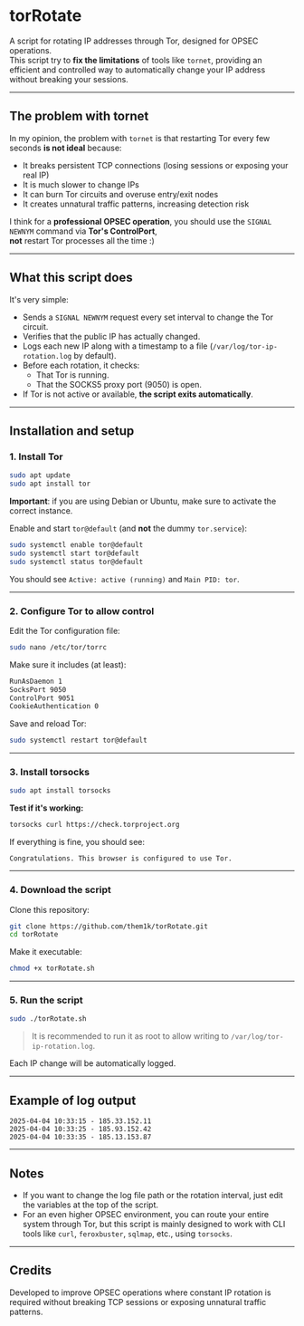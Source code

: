 # torRotate

A script for rotating IP addresses through Tor, designed for OPSEC operations.  
This script try to **fix the limitations** of tools like `tornet`, providing an efficient and controlled way to automatically change your IP address without breaking your sessions.

---

## The problem with tornet

In my opinion, the problem with `tornet` is that restarting Tor every few seconds **is not ideal** because:

- It breaks persistent TCP connections (losing sessions or exposing your real IP)
- It is much slower to change IPs
- It can burn Tor circuits and overuse entry/exit nodes
- It creates unnatural traffic patterns, increasing detection risk

I think for a **professional OPSEC operation**, you should use the `SIGNAL NEWNYM` command via **Tor's ControlPort**,  
**not** restart Tor processes all the time :)

---

## What this script does

It's very simple:

- Sends a `SIGNAL NEWNYM` request every set interval to change the Tor circuit.
- Verifies that the public IP has actually changed.
- Logs each new IP along with a timestamp to a file (`/var/log/tor-ip-rotation.log` by default).
- Before each rotation, it checks:
  - That Tor is running.
  - That the SOCKS5 proxy port (9050) is open.
- If Tor is not active or available, **the script exits automatically**.

---

## Installation and setup

### 1. Install Tor

```bash
sudo apt update
sudo apt install tor
```

**Important**: if you are using Debian or Ubuntu, make sure to activate the correct instance.

Enable and start `tor@default` (and **not** the dummy `tor.service`):

```bash
sudo systemctl enable tor@default
sudo systemctl start tor@default
sudo systemctl status tor@default
```

You should see `Active: active (running)` and `Main PID: tor`.

---

### 2. Configure Tor to allow control

Edit the Tor configuration file:

```bash
sudo nano /etc/tor/torrc
```

Make sure it includes (at least):

```bash
RunAsDaemon 1
SocksPort 9050
ControlPort 9051
CookieAuthentication 0
```

Save and reload Tor:

```bash
sudo systemctl restart tor@default
```

---

### 3. Install torsocks

```bash
sudo apt install torsocks
```

**Test if it's working:**

```bash
torsocks curl https://check.torproject.org
```

If everything is fine, you should see:

```
Congratulations. This browser is configured to use Tor.
```

---

### 4. Download the script

Clone this repository:

```bash
git clone https://github.com/them1k/torRotate.git
cd torRotate
```

Make it executable:

```bash
chmod +x torRotate.sh
```

---

### 5. Run the script

```bash
sudo ./torRotate.sh
```

> It is recommended to run it as root to allow writing to `/var/log/tor-ip-rotation.log`.

Each IP change will be automatically logged.

---

## Example of log output

```
2025-04-04 10:33:15 - 185.33.152.11
2025-04-04 10:33:25 - 185.93.152.42
2025-04-04 10:33:35 - 185.13.153.87
```

---

## Notes

- If you want to change the log file path or the rotation interval, just edit the variables at the top of the script.
- For an even higher OPSEC environment, you can route your entire system through Tor, but this script is mainly designed to work with CLI tools like `curl`, `feroxbuster`, `sqlmap`, etc., using `torsocks`.

---

## Credits

Developed to improve OPSEC operations where constant IP rotation is required without breaking TCP sessions or exposing unnatural traffic patterns.
